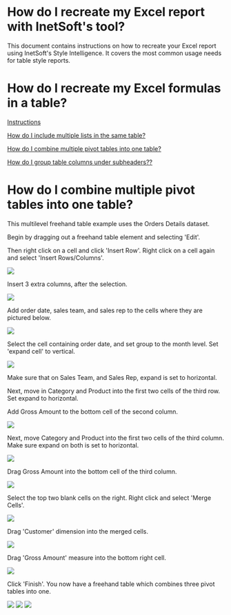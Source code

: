 # How do I recreate my Excel report with InetSoft's tool?

This document contains instructions on how to recreate your Excel report using InetSoft's Style Intelligence. It covers the most common usage needs for table style reports.

# How do I recreate my Excel formulas in a table?

[Instructions](#inst)

[How do I include multiple lists in the same table?](#lists)

[How do I combine multiple pivot tables into one table?](#pivot)

[How do I group table columns under subheaders??](#sub)




# How do I combine multiple pivot tables into one table? <a name="pivot"></a>

This multilevel freehand table example uses the Orders Details dataset.

Begin by dragging out a freehand table element and selecting 'Edit'.

Then right click on a cell and click 'Insert Row'. Right click on a cell again and select 'Insert Rows/Columns'.

![](screenshots/insert-rows-columns.PNG)


Insert 3 extra columns, after the selection.

![](screenshots/insert-extra-rows-columns.PNG)





Add order date, sales team, and sales rep to the cells where they are pictured below.

![](screenshots/add-sales-team.PNG)



Select the cell containing order date, and set group to the month level. Set 'expand cell' to vertical.

![](screenshots/set-grouping-to-by-month.PNG)

Make sure that on Sales Team, and Sales Rep, expand is set to horizontal.

Next, move in Category and Product into the first two cells of the third row. Set expand to horizontal.

Add Gross Amount to the bottom cell of the second column.

![](screenshots/add-gross-amount-dimension.PNG)

Next, move Category and Product into the first two cells of the third column. Make sure expand on both is set to horizontal.

![](screenshots/move-in-category-and-product.PNG)



Drag Gross Amount into the bottom cell of the third column.

![](screenshots/drag-out-gross-amount-again.PNG)

Select the top two blank cells on the right. Right click  and select 'Merge Cells'.

![](screenshots/merge_cells.PNG)

Drag 'Customer' dimension into the merged cells.

![](screenshots/drag-customer-into-fourth-space-highlight.PNG)


Drag 'Gross Amount' measure into the bottom right cell.

![](screenshots/drag-gross-amount-into-fourth.PNG)

Click 'Finish'. You now have a freehand table which combines three pivot tables into one.


![](screenshots/combine-pivot-table-result.PNG) ![](screenshots/combine-pivot-table-result1.PNG) ![](screenshots/combine-pivot-table-result2.PNG)
